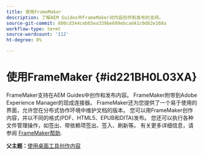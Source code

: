 ```yaml
---
title: 使用FrameMaker
description: 了解AEM Guides中FrameMaker对内容创作和发布的支持。
source-git-commit: 880cd344ceb65ea339be699ebcad41c0d62e168a
workflow-type: tm+mt
source-wordcount: '112'
ht-degree: 0%

---
```


# 使用FrameMaker {#id221BH0L03XA}

FrameMaker支持在AEM Guides中创作和发布内容。 FrameMaker附带到Adobe Experience Manager的现成连接器。 FrameMaker还为您提供了一个易于使用的界面，允许您在分布式协作环境中维护文档的版本。 您可以用FrameMaker创作内容，并以不同的格式(PDF、HTML5、EPUB和DITA)发布。 您还可以执行各种文件管理操作，如签出、带依赖项签出、签入、刷新等。 有关更多详细信息，请参阅 [FrameMaker帮助](https://help.adobe.com/en_US/framemaker/using/index.html).

**父主题：**[&#x200B;使用桌面工具创作内容](author-desktop-tools.md)
